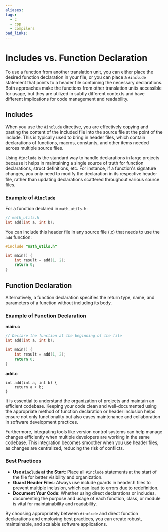 ```yaml
---
aliases: 
tags:
  - c
  - cpp
  - compilers
bad_links:
---
```

# Includes vs. Function Declaration

To use a function from another translation unit, you can either place the desired function declaration in your file, or you can place a `#include` statement
that points to a header file containing the necessary declarations. Both approaches make the functions from other translation units accessible for usage, but they are utilized in subtly different contexts and have different implications for code management and readability.

## Includes

When you use the `#include` directive, you are effectively copying and pasting the content of the included file into the source file at the point of the include. This is typically used to bring in header files, which contain declarations of functions, macros, constants, and other items needed across multiple source files.

Using `#include` is the standard way to handle declarations in large projects because it helps in maintaining a single source of truth for function declarations, struct definitions, etc. For instance, if a function's signature changes, you only need to modify the declaration in its respective header file, rather than updating declarations scattered throughout various source files.

### Example of `#include`
For a function declared in `math_utils.h`:

```c
// math_utils.h
int add(int a, int b);
```

You can include this header file in any source file (.c) that needs to use the `add` function:

```c
#include "math_utils.h"

int main() {
    int result = add(1, 2);
    return 0;
}
```

## Function Declaration

Alternatively, a function declaration specifies the return type, name, and parameters of a function without including its body.

### Example of Function Declaration

**main.c**
```c
// Declare the function at the beginning of the file
int add(int a, int b);

int main() {
    int result = add(1, 2);
    return 0;
}
```

**add.c**
```
int add(int a, int b) {
    return a + b;
}
```

It is essential to understand the organization of projects and maintain an efficient codebase. Keeping your code clean and well-documented using the appropriate method of function declaration or header inclusion helps ensure not only functionality but also eases maintenance and collaboration in software development practices.

Furthermore, integrating tools like version control systems can help manage changes efficiently when multiple developers are working in the same codebase. This integration becomes smoother when you use header files, as changes are centralized, reducing the risk of conflicts.

### Best Practices

- **Use `#include` at the Start**: Place all `#include` statements at the start of the file for better visibility and organization.
- **Guard Header Files**: Always use include guards in header.h files to prevent multiple inclusion, which can lead to errors due to redefinition.
- **Document Your Code**: Whether using direct declarations or includes, documenting the purpose and usage of each function, class, or module is vital for maintainability and readability.

By choosing appropriately between `#include` and direct function declarations and employing best practices, you can create robust, maintainable, and scalable software applications.